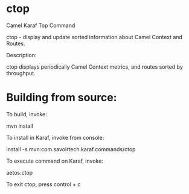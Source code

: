 ctop
====

Camel Karaf Top Command

 ctop - display and update sorted information about Camel Context and Routes.

Description:

 ctop displays periodically Camel Context metrics, and routes sorted by throughput.

Building from source:
===

To build, invoke:
 
 mvn install


To install in Karaf, invoke from console:

 install -s mvn:com.savoirtech.karaf.commands/ctop


To execute command on Karaf, invoke:

 aetos:ctop


To exit ctop, press control + c

